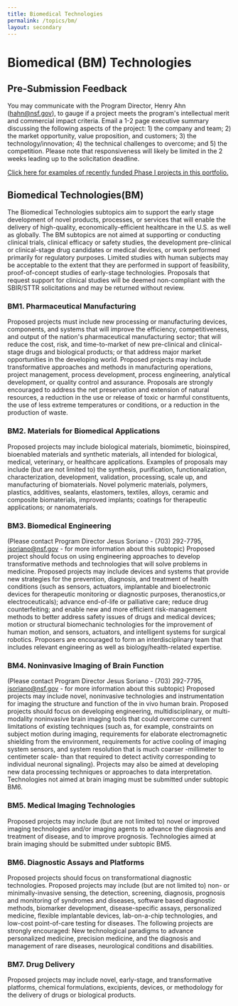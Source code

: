 ```yaml
---
title: Biomedical Technologies
permalink: /topics/bm/
layout: secondary
---
```


# Biomedical (BM) Technologies
## Pre-Submission Feedback
You may communicate with the Program Director, Henry Ahn (hahn@nsf.gov), to gauge if a project meets the program's intellectual merit and commercial impact criteria. Email a 1-2 page executive summary discussing the following aspects of the project: 1) the company and team; 2) the market opportunity, value proposition, and customers; 3) the technology/innovation; 4) the technical challenges to overcome; and 5) the competition. Please note that responsiveness will likely be limited in the 2 weeks leading up to the solicitation deadline.

[Click here for examples of recently funded Phase I projects in this portfolio.](http://www.nsf.gov/awardsearch/advancedSearchResult?PIId=&PIFirstName=&PILastName=&PIOrganization=&PIState=&PIZip=&PICountry=&ProgOrganization=&ProgEleCode=1505%2C+5371&BooleanElement=Any&ProgRefCode=&BooleanRef=All&Program=&ProgOfficer=Jesus+Soriano&Keyword=&AwardNumberOperator=&AwardAmount=&AwardInstrument=&ActiveAwards=true&OriginalAwardDateOperator=&StartDateOperator=After&StartDateFrom=06%2F01%2F2015&ExpDateOperator=)

## Biomedical Technologies(BM)
The Biomedical Technologies subtopics aim to support the early stage development of novel products, processes, or services that will enable the delivery of high-quality, economically-efficient healthcare in the U.S. as well as globally. The BM subtopics are not aimed at supporting or conducting clinical trials, clinical efficacy or safety studies, the development pre-clinical or clinical-stage drug candidates or medical devices, or work performed primarily for regulatory purposes. Limited studies with human subjects may be acceptable to the extent that they are performed in support of feasibility, proof-of-concept studies of early-stage technologies. Proposals that request support for clinical studies will be deemed non-compliant with the SBIR/STTR solicitations and may be returned without review.

### BM1. Pharmaceutical Manufacturing
Proposed projects must include new processing or manufacturing devices, components, and systems that will improve the efficiency, competitiveness, and output of the nation's pharmaceutical manufacturing sector; that will reduce the cost, risk, and time-to-market of new pre-clinical and clinical-stage drugs and biological products; or that address major market opportunities in the developing world. Proposed projects may include transformative approaches and methods in manufacturing operations, project management, process development, process engineering, analytical development, or quality control and assurance. Proposals are strongly encouraged to address the net preservation and extension of natural resources, a reduction in the use or release of toxic or harmful constituents, the use of less extreme temperatures or conditions, or a reduction in the production of waste.

### BM2. Materials for Biomedical Applications
Proposed projects may include biological materials, biomimetic, bioinspired, bioenabled materials and synthetic materials, all intended for biological, medical, veterinary, or healthcare applications. Examples of proposals may include (but are not limited to) the synthesis, purification, functionalization, characterization, development, validation, processing, scale up, and manufacturing of biomaterials. Novel polymeric materials, polymers, plastics, additives, sealants, elastomers, textiles, alloys, ceramic and composite biomaterials, improved implants; coatings for therapeutic applications; or nanomaterials.

### BM3. Biomedical Engineering
(Please contact Program Director Jesus Soriano - (703) 292-7795, jsoriano@nsf.gov - for more information about this subtopic)
Proposed project should focus on using engineering approaches to develop transformative methods and technologies that will solve problems in medicine. Proposed projects may include devices and systems that provide new strategies for the prevention, diagnosis, and treatment of health conditions (such as sensors, actuators, implantable and bioelectronic devices for therapeutic monitoring or diagnostic purposes, theranostics,or electroceuticals); advance end-of-life or palliative care; reduce drug counterfeiting; and enable new and more efficient risk-management methods to better address safety issues of drugs and medical devices; motion or structural biomechanic technologies for the improvement of human motion, and sensors, actuators, and intelligent systems for surgical robotics. Proposers are encouraged to form an interdisciplinary team that includes relevant engineering as well as biology/health-related expertise.

### BM4. Noninvasive Imaging of Brain Function
(Please contact Program Director Jesus Soriano - (703) 292-7795, jsoriano@nsf.gov - for more information about this subtopic)
Proposed projects may include novel, noninvasive technologies and instrumentation for imaging the structure and function of the in vivo human brain. Proposed projects should focus on developing engineering, multidisciplinary, or multi-modality noninvasive brain imaging tools that could overcome current limitations of existing techniques (such as, for example, constraints on subject motion during imaging, requirements for elaborate electromagnetic shielding from the environment, requirements for active cooling of imaging system sensors, and system resolution that is much coarser -millimeter to centimeter scale- than that required to detect activity corresponding to individual neuronal signaling). Projects may also be aimed at developing new data processing techniques or approaches to data interpretation. Technologies not aimed at brain imaging must be submitted under subtopic BM6.

### BM5. Medical Imaging Technologies
Proposed projects may include (but are not limited to) novel or improved imaging technologies and/or imaging agents to advance the diagnosis and treatment of disease, and to improve prognosis. Technologies aimed at brain imaging should be submitted under subtopic BM5.

### BM6. Diagnostic Assays and Platforms
Proposed projects should focus on transformational diagnostic technologies. Proposed projects may include (but are not limited to) non- or minimally-invasive sensing, the detection, screening, diagnosis, prognosis and monitoring of syndromes and diseases, software based diagnostic methods, biomarker development, disease-specific assays, personalized medicine, flexible implantable devices, lab-on-a-chip technologies, and low-cost point-of-care testing for diseases. The following projects are strongly encouraged: New technological paradigms to advance personalized medicine, precision medicine, and the diagnosis and management of rare diseases, neurological conditions and disabilities.

### BM7. Drug Delivery
Proposed projects may include novel, early-stage, and transformative platforms, chemical formulations, excipients, devices, or methodology for the delivery of drugs or biological products.
